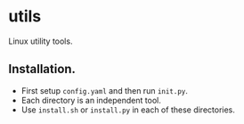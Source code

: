 # utils
Linux utility tools.

## Installation.
* First setup `config.yaml` and then run `init.py`.
* Each directory is an independent tool. 
* Use `install.sh` or `install.py` in each of these directories.